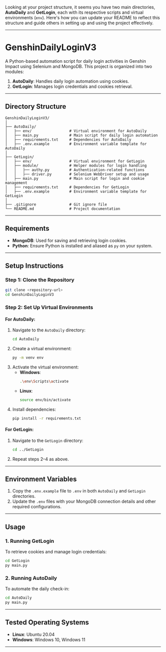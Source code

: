 ﻿Looking at your project structure, it seems you have two main directories, **AutoDaily** and **GetLogin**, each with its respective scripts and virtual environments (`env`). Here's how you can update your README to reflect this structure and guide others in setting up and using the project effectively.

---

# **GenshinDailyLoginV3**

A Python-based automation script for daily login activities in Genshin Impact using Selenium and MongoDB. This project is organized into two modules:

1. **AutoDaily**: Handles daily login automation using cookies.
2. **GetLogin**: Manages login credentials and cookies retrieval.

---

## **Directory Structure**
```
GenshinDailyLoginV3/
│
├── AutoDaily/
│   ├── env/                 # Virtual environment for AutoDaily
│   ├── main.py              # Main script for daily login automation
│   ├── requirements.txt     # Dependencies for AutoDaily
│   ├── .env.example         # Environment variable template for AutoDaily
│
├── GetLogin/
│   ├── env/                 # Virtual environment for GetLogin
│   ├── module/              # Helper modules for login handling
│   │   ├── authy.py         # Authentication-related functions
│   │   ├── driver.py        # Selenium WebDriver setup and usage
│   ├── main.py              # Main script for login and cookie management
│   ├── requirements.txt     # Dependencies for GetLogin
│   ├── .env.example         # Environment variable template for GetLogin
│
├── .gitignore               # Git ignore file
└── README.md                # Project documentation
```

---

## **Requirements**
- **MongoDB**: Used for saving and retrieving login cookies.
- **Python**: Ensure Python is installed and aliased as `py` on your system.

---

## **Setup Instructions**

### **Step 1: Clone the Repository**
```bash
git clone <repository-url>
cd GenshinDailyLoginV3
```

### **Step 2: Set Up Virtual Environments**

#### For **AutoDaily**:
1. Navigate to the `AutoDaily` directory:
   ```bash
   cd AutoDaily
   ```
2. Create a virtual environment:
   ```bash
   py -m venv env
   ```
3. Activate the virtual environment:
   - **Windows**:
     ```bash
     .\env\Scripts\activate
     ```
   - **Linux**:
     ```bash
     source env/bin/activate
     ```
4. Install dependencies:
   ```bash
   pip install -r requirements.txt
   ```

#### For **GetLogin**:
1. Navigate to the `GetLogin` directory:
   ```bash
   cd ../GetLogin
   ```
2. Repeat steps 2–4 as above.

---

## **Environment Variables**

1. Copy the `.env.example` file to `.env` in both `AutoDaily` and `GetLogin` directories.
2. Update the `.env` files with your MongoDB connection details and other required configurations.

---

## **Usage**

### **1. Running GetLogin**
To retrieve cookies and manage login credentials:
```bash
cd GetLogin
py main.py
```

### **2. Running AutoDaily**
To automate the daily check-in:
```bash
cd AutoDaily
py main.py
```

---

## **Tested Operating Systems**
- **Linux**: Ubuntu 20.04
- **Windows**: Windows 10, Windows 11

---